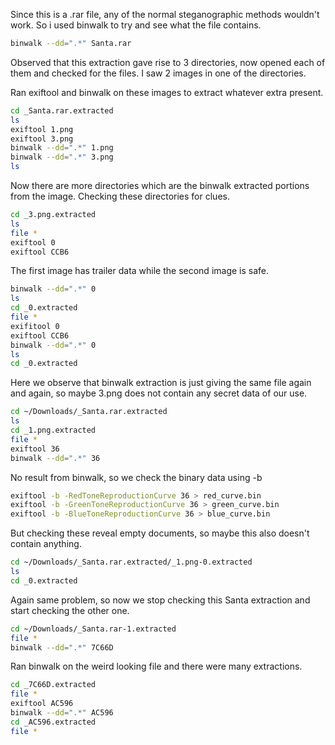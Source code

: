 Since this is a .rar file, any of the normal steganographic methods wouldn't work. So i used binwalk to try and see what the file contains.
```bash
binwalk --dd=".*" Santa.rar
```

Observed that this extraction gave rise to 3 directories, now opened each of them and checked for the files. I saw 2 images in one of the directories.

Ran exiftool and binwalk on these images to extract whatever extra present.
```bash
cd _Santa.rar.extracted
ls
exiftool 1.png
exiftool 3.png
binwalk --dd=".*" 1.png
binwalk --dd=".*" 3.png
ls
```
Now there are more directories which are the binwalk extracted portions from the image. Checking these directories for clues.

```bash
cd _3.png.extracted
ls
file *
exiftool 0
exiftool CCB6
```
The first image has trailer data while the second image is safe.

```bash
binwalk --dd=".*" 0
ls
cd _0.extracted
file *
exifitool 0
exiftool CCB6
binwalk --dd=".*" 0
ls
cd _0.extracted
```
Here we observe that binwalk extraction is just giving the same file again and again, so maybe 3.png does not contain any secret data of our use.

```bash
cd ~/Downloads/_Santa.rar.extracted
ls
cd _1.png.extracted
file *
exiftool 36
binwalk --dd=".*" 36
```
No result from binwalk, so we check the binary data using -b

```bash
exiftool -b -RedToneReproductionCurve 36 > red_curve.bin
exiftool -b -GreenToneReproductionCurve 36 > green_curve.bin
exiftool -b -BlueToneReproductionCurve 36 > blue_curve.bin
```
But checking these reveal empty documents, so maybe this also doesn't contain anything.

```bash
cd ~/Downloads/_Santa.rar.extracted/_1.png-0.extracted
ls
cd _0.extracted
```
Again same problem, so now we stop checking this Santa extraction and start checking the other one.

```bash
cd ~/Downloads/_Santa.rar-1.extracted
file *
binwalk --dd=".*" 7C66D
```

Ran binwalk on the weird looking file and there were many extractions.

```bash
cd _7C66D.extracted
file *
exiftool AC596
binwalk --dd=".*" AC596
cd _AC596.extracted
file *



